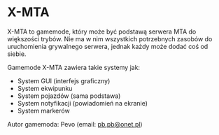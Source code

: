 # X-MTA


X-MTA to gamemode, który może być podstawą serwera MTA do większości trybów. Nie ma w nim wszystkich potrzebnych zasobów do uruchomienia grywalnego serwera, jednak każdy może dodać coś od siebie.

Gamemode X-MTA zawiera takie systemy jak:
- System GUI (interfejs graficzny)
- System ekwipunku
- System pojazdów (sama podstawa)
- System notyfikacji (powiadomień na ekranie)
- System markerów

Autor gamemoda: Pevo (email: pb.pb@onet.pl)
